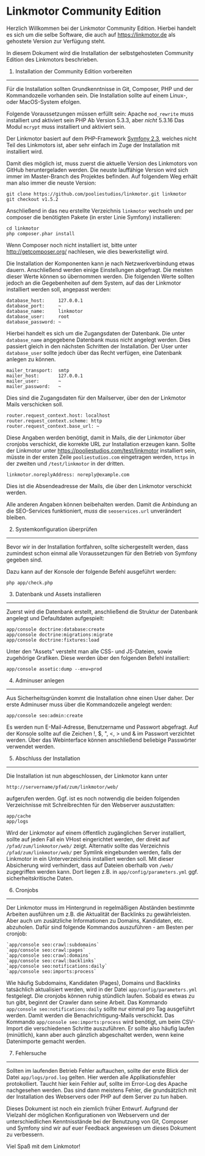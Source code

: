 Linkmotor Community Edition
===========================

Herzlich Willkommen bei der Linkmotor Community Edition. Hierbei handelt
es sich um die selbe Software, die auch auf https://linkmotor.de als
gehostete Version zur Verfügung steht.

In diesem Dokument wird die Installation der selbstgehosteten Community
Edition des Linkmotors beschrieben.

1) Installation der Community Edition vorbereiten
-------------------------------------------------

Für die Installation sollten Grundkenntnisse in Git, Composer, PHP und der Kommandozeile
vorhanden sein. Die Installation sollte auf einem Linux-, oder MacOS-System efolgen.

Folgende Voraussetzungen müssen erfüllt sein:
 Apache
   `mod_rewrite` muss installiert und aktiviert sein
 PHP
   Ab Version 5.3.3, aber *nicht* 5.3.16
   Das Modul `mcrypt` muss installiert und aktiviert sein.

Der Linkmotor basiert auf dem PHP-Framework [Symfony 2.3][1], welches nicht Teil
des Linkmotors ist, aber sehr einfach im Zuge der Installation mit installiert wird.

Damit dies möglich ist, muss zuerst die aktuelle Version des Linkmotors von GitHub
heruntergeladen werden. Die neuste lauffähige Version wird sich immer im Master-Branch
des Projektes befinden. Auf folgendem Weg erhält man also immer die neuste Version:

    git clone https://github.com/pooliestudios/linkmotor.git linkmotor
    git checkout v1.5.2

Anschließend in das neu erstellte Verzeichnis `linkmotor` wechseln und per composer
die benötigten Pakete (in erster Linie Symfony) installieren:

    cd linkmotor
    php composer.phar install

Wenn Composer noch nicht installiert ist, bitte unter http://getcomposer.org/ nachlesen,
wie dies bewerkstelligt wird.

Die Installation der Komponenten kann je nach Netzwerkverbindung etwas dauern. Anschließend
werden einige Einstellungen abgefragt. Die meisten dieser Werte können so übernommen werden.
Die folgenden Werte sollten jedoch an die Gegebenheiten auf dem System, auf das der Linkmotor
installiert werden soll, angepasst werden:

    database_host:     127.0.0.1
    database_port:     ~
    database_name:     linkmotor
    database_user:     root
    database_password: ~

Hierbei handelt es sich um die Zugangsdaten der Datenbank. Die unter `database_name` angegebene
Datenbank muss nicht angelegt werden. Dies passiert gleich in den nächsten Schritten der Installation.
Der User unter `database_user` sollte jedoch über das Recht verfügen, eine Datenbank anlegen zu können.

    mailer_transport:  smtp
    mailer_host:       127.0.0.1
    mailer_user:       ~
    mailer_password:   ~

Dies sind die Zugangsdaten für den Mailserver, über den der Linkmotor Mails verschicken soll.

    router.request_context.host: localhost
    router.request_context.scheme: http
    router.request_context.base_url: ~

Diese Angaben werden benötigt, damit in Mails, die der Linkmotor über cronjobs verschickt,
die korrekte URL zur Installation erzeugen kann. Sollte der Linkmotor unter https://pooliestudios.com/test/linkmotor
installiert sein, müsste in der ersten Zeile `pooliestudios.com` eingetragen werden, `https` in der zweiten und
`/test/linkmotor` in der dritten.

    linkmotor.noreplyAddress: noreply@example.com

Dies ist die Absendeadresse der Mails, die über den Linkmotor verschickt werden.

Alle anderen Angaben können beibehalten werden. Damit die Anbindung an die SEO-Services funktioniert, *muss* die
`seoservices.url` unverändert bleiben.


2) Systemkonfiguration überprüfen
---------------------------------

Bevor wir in der Installation fortfahren, sollte sichergestellt werden, dass
zumindest schon einmal alle Voraussetzungen für den Betrieb von Symfony gegeben sind.

Dazu kann auf der Konsole der folgende Befehl ausgeführt werden:

    php app/check.php


3) Datenbank und Assets installieren
------------------------------------

Zuerst wird die Datenbank erstellt, anschließend die Struktur der Datenbank angelegt und Defaultdaten
aufgespielt:

    app/console doctrine:database:create
    app/console doctrine:migrations:migrate
    app/console doctrine:fixtures:load

Unter den "Assets" versteht man alle CSS- und JS-Dateien, sowie zugehörige Grafiken. Diese werden
über den folgenden Befehl installiert:

    app/console assetic:dump --env=prod


4) Adminuser anlegen
--------------------

Aus Sicherheitsgründen kommt die Installation ohne einen User daher.
Der erste Adminuser muss über die Kommandozeile angelegt werden:

    app/console seo:admin:create

Es werden nun E-Mail-Adresse, Benutzername und Passwort abgefragt. Auf der Konsole
sollte auf die Zeichen !, $, ", <, > und & im Passwort verzichtet werden. Über das Webinterface
können anschließend beliebige Passwörter verwendet werden.


5) Abschluss der Installation
-----------------------------

Die Installation ist nun abgeschlossen, der Linkmotor kann unter

    http://servername/pfad/zum/linkmotor/web/

aufgerufen werden. Ggf. ist es noch notwendig die beiden folgenden Verzeichnisse mit
Schreibrechten für den Webserver auszustatten:

    app/cache
    app/logs

Wird der Linkmotor auf einem öffentlich zugänglichen Server installiert, sollte auf jeden Fall ein VHost
eingerichtet werden, der direkt auf `/pfad/zum/linkmotor/web/` zeigt. Alternativ sollte das Verzeichnis
`/pfad/zum/linkmotor/web/` per Symlink eingebunden werden, falls der Linkmotor in ein Unterverzeichnis
installiert werden soll.
Mit dieser Absicherung wird verhindert, dass auf Dateien oberhalb von `/web/` zugegriffen werden kann. Dort
liegen z.B. in `app/config/parameters.yml` ggf. sicherheitskritische Daten.


6) Cronjobs
-----------

Der Linkmotor muss im Hintergrund in regelmäßigen Abständen bestimmte Arbeiten ausführen um z.B. die Aktualität
der Backlinks zu gewährleisten. Aber auch um zusätzliche Informationen zu Domains, Kandidaten, etc. abzuholen.
Dafür sind folgende Kommandos auszuführen - am Besten per cronjob:

    `app/console seo:crawl:subdomains`
    `app/console seo:crawl:pages`
    `app/console seo:crawl:domains`
    `app/console seo:crawl:backlinks`
    `app/console seo:notifications:daily`
    `app/console seo:imports:process`

Wie häufig Subdomains, Kandidaten (Pages), Domains und Backlinks tatsächlich aktualisiert werden, wird in der Datei
`app/config/parameters.yml` festgelegt. Die cronjobs können ruhig stündlich laufen. Sobald es etwas zu tun gibt,
beginnt der Crawler dann seine Arbeit. Das Kommando `app/console seo:notifications:daily` sollte nur einmal pro Tag
ausgeführt werden. Damit werden die Benachrichtigung-Mails verschickt. Das Kommando `app/console seo:imports:process`
wird benötigt, um beim CSV-Import die verschiedenen Schritte auszuführen. Er sollte also häufig laufen (minütlich),
kann aber auch gänzlich abgeschaltet werden, wenn keine Datenimporte gemacht werden.


7) Fehlersuche
--------------

Sollten im laufenden Betrieb Fehler auftauchen, sollte der erste Blick der Datei `app/logs/prod.log` gelten.
Hier werden alle Applikationsfehler protokolliert. Taucht hier kein Fehler auf, sollte im Error-Log des
Apache nachgesehen werden. Das sind dann meistens Fehler, die grundsätzlich mit der Installation des Webservers
oder PHP auf dem Server zu tun haben.

Dieses Dokument ist noch ein ziemlich früher Entwurf. Aufgrund der Vielzahl der möglichen Konfigurationen
von Webservern und der unterschiedlichen Kenntnisstände bei der Benutzung von Git, Composer und Symfony
sind wir auf euer Feedback angewiesen um dieses Dokument zu verbessern.


Viel Spaß mit dem Linkmotor!

[1]:  http://symfony.com/
